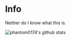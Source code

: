 # Info
Neither do I know what this is.

![phantom0174's github stats](https://github-readme-stats.vercel.app/api?username=phantom0174&count_private=true&show_icons=true&theme=tokyonight&top-langs?username=phantom0174)
